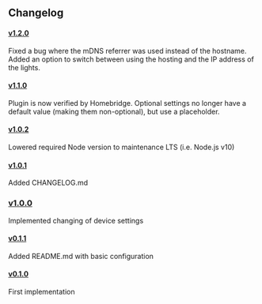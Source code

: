 ## Changelog

#### [v1.2.0](https://github.com/derjayjay/homebridge-keylights/compare/v1.1.0...v1.2.0)

Fixed a bug where the mDNS referrer was used instead of the hostname. Added an option to switch between using the hosting and the IP address of the lights.

#### [v1.1.0](https://github.com/derjayjay/homebridge-keylights/compare/v1.0.2...v1.1.0)

Plugin is now verified by Homebridge. Optional settings no longer have a default value (making them non-optional), but use a placeholder.

#### [v1.0.2](https://github.com/derjayjay/homebridge-keylights/compare/v1.0.1...v1.0.2)

Lowered required Node version to maintenance LTS (i.e. Node.js v10)

#### [v1.0.1](https://github.com/derjayjay/homebridge-keylights/compare/v1.0.0...v1.0.1)

Added CHANGELOG.md

### [v1.0.0](https://github.com/derjayjay/homebridge-keylights/compare/v0.1.1...v1.0.0)

Implemented changing of device settings

#### [v0.1.1](https://github.com/derjayjay/homebridge-keylights/compare/v0.1.0...v0.1.1)

Added README.md with basic configuration

#### [v0.1.0](https://github.com/derjayjay/homebridge-keylights/compare/99da1a3...v0.1.0)

First implementation
